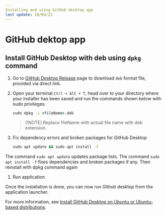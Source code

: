 ```yaml
---
Installing and using GitHub desktop app
last update: 10/04/22
---
```


# GitHub dektop app

## Install GitHub Desktop with deb using `dpkg` command

1. Go to [GitHub Desktop Release](https://github.com/shiftkey/desktop/releases) page to download `deb` format file, provided via direct link.

1. Open your terminal `Ctrl + Alt + T`, head over to your directory where your installer has been saved and run the commands shown below with sudo privileges.

    ``` cmd
    sudo dpkg -i <fileName>.deb
    ```

    > [!NOTE] Replace fileName with actual file name with deb extension. 

1. Fix dependency errors and broken packages for GitHub Desktop

    ``` cmd
    sudo apt update && sudo apt install -f
    ```

The command `sudo apt update` updates package lists. The command `sudo apt install -f` fixes dependencies and broken packages if any.
Then reinstall with dpkg command again


1. Run application

Once the installation is done, you can now run Github desktop from the application launcher.

For more information, see [Install GitHub Desktop on Ubuntu or Ubuntu-based distributions](https://meshworld.in/install-github-desktop-on-ubuntu-20-04-or-ubuntu-based-distributions/). 

